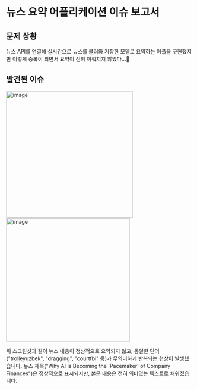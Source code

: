 # 뉴스 요약 어플리케이션 이슈 보고서

## 문제 상황

뉴스 API를 연결해 실시간으로 뉴스를 불러와 저장한 모델로 요약하는 어플을 구현했지만 이렇게 중복이 되면서 요약이 전혀 이뤄지지 않았다...🥲

## 발견된 이슈

<img width="341" alt="image" src="https://github.com/user-attachments/assets/fd0336b4-b18f-442c-a4e0-198091d878b4" />
<img width="333" alt="image" src="https://github.com/user-attachments/assets/77f4554b-3fe8-453c-a5f9-31a8ca31b23e" />


위 스크린샷과 같이 뉴스 내용이 정상적으로 요약되지 않고, 동일한 단어("trolleyuzbek", "dragging", "courtfbi" 등)가 무의미하게 반복되는 현상이 발생했습니다. 뉴스 제목("Why AI Is Becoming the 'Pacemaker' of Company Finances")은 정상적으로 표시되지만, 본문 내용은 전혀 의미없는 텍스트로 채워졌습니다.
